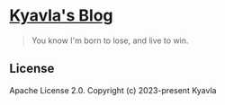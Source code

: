 # [Kyavla's Blog](https://kyavla.github.io)

> You know I'm born to lose, and live to win.

## License

Apache License 2.0.
Copyright (c) 2023-present Kyavla
